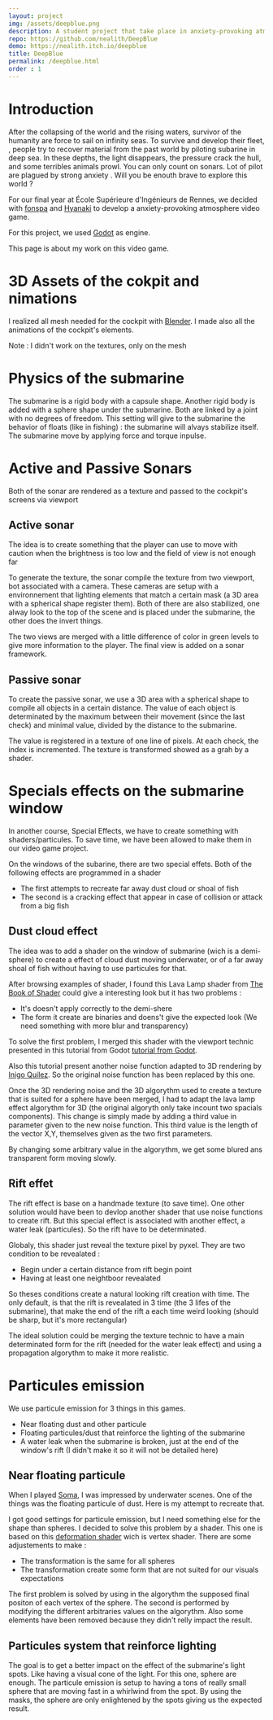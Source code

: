 ```yaml
---
layout: project
img: /assets/deepblue.png
description: A student project that take place in anxiety-provoking atmosphere where you pilot a sub marine in the deep sea.
repo: https://github.com/nealith/DeepBlue
demo: https://nealith.itch.io/deepblue
title: DeepBlue
permalink: /deepblue.html
order : 1
---
```


# Introduction

After the collapsing of the world and the rising waters, survivor of the humanity are force to sail on infinity seas. To survive and develop their fleet, , people try to recover material from the past world by piloting subarine in deep sea. In these depths, the light disappears, the pressure crack the hull, and some terribles animals prowl. You can only count on sonars. Lot of pilot are plagued by strong anxiety . Will you be enouth brave to explore this world ?

For our final year at École Supérieure d'Ingénieurs de Rennes, we decided with [fonspa](https://github.com/fonspa) and [Hyanaki](https://github.com/Hyanaki) to develop a anxiety-provoking atmosphere video game.

For this project, we used [Godot](https://godotengine.org/) as engine.

This page is about my work on this video game.

# 3D Assets of the cokpit and nimations

I realized all mesh needed for the cockpit with [Blender](https://www.blender.org/). I made also all the animations of the cockpit's elements.

Note : I didn't work on the textures, only on the mesh

# Physics of the submarine

The submarine is a rigid body with a capsule shape. Another rigid body is added with a sphere shape under the submarine. Both are linked by a joint with no degrees of freedom. This setting will give to the submarine the behavior of floats (like in fishing) : the submarine will alvays stabilize itself. The submarine move by applying force and torque inpulse.

# Active and Passive Sonars

Both of the sonar are rendered as a texture and passed to the cockpit's screens via viewport

## Active sonar

The idea is to create something that the player can use to move with caution when the brightness is too low and the field of view is not enough far

To generate the texture, the sonar compile the texture from two viewport, bot associated with a camera. These cameras are setup with a environnement that lighting elements that match a certain mask (a 3D area with a spherical shape register them). Both of there are also stabilized, one alway look to the top of the scene and is placed under the submarine, the other does the invert things.

The two views are merged with a little difference of color in green levels to give more information to the player. The final view is added on a sonar framework.

## Passive sonar

To create the passive sonar, we use a 3D area with a spherical shape to compile all objects in a certain distance. The value of each object is determinated by the maximum between their movement (since the last check) and minimal value, divided by the distance to the submarine.

The value is registered in a texture of one line of pixels. At each check, the index is incremented. The texture is transformed showed as a grah by a shader.

# Specials effects on the submarine window

In another course, Special Effects, we have to create something with shaders/particules. To save time, we have been allowed to make them in our video game project.

On the windows of the subarine, there are two special effets. Both of the following effects are programmed in a shader

- The first attempts to recreate far away dust cloud or shoal of fish
- The second is a cracking effect that appear in case of collision or attack from a big fish

## Dust cloud effect

The idea was to add a shader on the window of submarine (wich is a demi-sphere) to create a effect of cloud dust moving underwater, or of a far away shoal of fish without having to use particules for that.

After browsing examples of shader, I found this Lava Lamp shader from  [The Book of Shader](https://thebookofshaders.com/edit.php#11/lava-lamp.frag) could give a interesting look but it has two problems :

- It's doesn't apply correctly to the demi-shere
- The form it create are binaries and doens't give the expected look (We need something with more blur and transparency)

To solve the first problem, I merged this shader with the viewport technic presented in this tutorial from Godot [tutorial from Godot](https://docs.godotengine.org/fi/latest/tutorials/viewports/using_viewport_as_texture.html).

Also this tutorial present another noise function adapted to 3D rendering by [Inigo Quilez](https://www.shadertoy.com/view/Xsl3Dl). So the original noise function has been replaced by this one.

Once the 3D rendering noise and the 3D algorythm used to create a texture that is suited for a sphere have been merged, I had to adapt the lava lamp effect algorythm for 3D (the original algoryth only take incount two spacials components). This change is simply made by adding a third value in parameter given to the new noise function. This third value is the length of the vector X,Y, themselves given as the two first parameters.

By changing some arbitrary value in the algorythm, we get some blured ans transparent form moving slowly.

## Rift effet

The rift effect is base on a handmade texture (to save time). One other solution would have been to devlop another shader that use noise functions to create rift. But this special effect is associated with another effect, a water leak (particules). So the rift have to be determinated.

Globaly, this shader just reveal the texture pixel by pyxel. They are two condition to be revealated :

- Begin under a certain distance from rift begin point
- Having at least one neightboor revealated

So theses conditions create a natural looking rift creation with time. The only default, is that the rift is revealated in 3 time (the 3 lifes of the submarine), that make the end of the rift a each time weird looking (should be sharp, but it's more rectangular)

The ideal solution could be merging the texture technic to have a main determinated form for the rift (needed for the water leak effect) and using a propagation algorythm to make it more realistic.

# Particules emission

We use particule emission for 3 things in this games.

- Near floating dust and other particule
- Floating particules/dust that reinforce the lighting of the submarine
- A water leak when the submarine is broken, just at the end of the window's rift (I didn't make it so it will not be detailed here)

## Near floating particule

When I played [Soma](http://www.somagame.com/), I was impressed by underwater scenes. One of the things was the floating particule of dust. Here is my attempt to recreate that.

I got good settings for particule emission, but I need something else for the shape than spheres. I decided to solve this problem by a shader. This one is based on this [deformation shader](https://digitalerr0r.net/2012/03/03/xna-4-0-shader-programming-5deform-shader/) wich is vertex shader. There are some adjustements to make :

- The transformation is the same for all spheres
- The transformation create some form that are not suited for our visuals expectations

The first problem is solved by using in the algorythm the supposed final positon of each vertex of the sphere. The second is performed by modifying the different arbitraries values on the algorythm. Also some elements have been removed because they didn't relly impact the result.

## Particules system that reinforce lighting

The goal is to get a better impact on the effect of the submarine's light spots. Like having a visual cone of the light. For this one, sphere are enough. The particule emission is setup to having a tons of really small sphere that are moving fast in a whirlwind from the spot. By using the masks, the sphere are only enlightened by the spots giving us the expected result.
